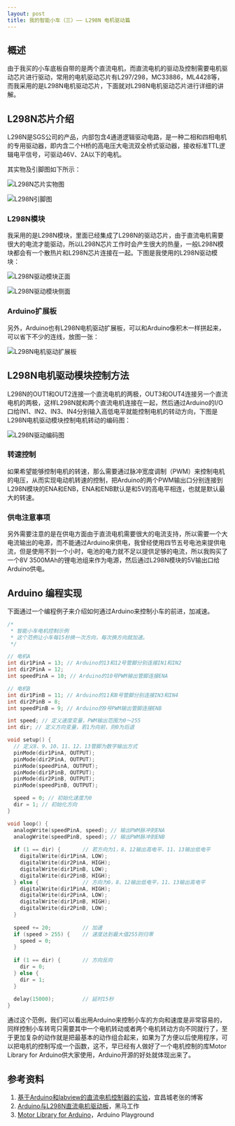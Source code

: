 ```yaml
---
layout: post
title: 我的智能小车（三）—— L298N 电机驱动篇
---
```


## 概述

由于我买的小车底板自带的是两个直流电机，而直流电机的驱动及控制需要电机驱动芯片进行驱动，常用的电机驱动芯片有L297/298，MC33886，ML4428等，而我采用的是L298N电机驱动芯片，下面就对L298N电机驱动芯片进行详细的讲解。

## L298N芯片介绍

L298N是SGS公司的产品，内部包含4通道逻辑驱动电路，是一种二相和四相电机的专用驱动器，即内含二个H桥的高电压大电流双全桥式驱动器，接收标准TTL逻辑电平信号，可驱动46V、2A以下的电机。

其实物及引脚图如下所示：

![L298N芯片实物图](https://f002.backblazeb2.com/file/as-cdn/blog/L298N.jpg)

![L298N引脚图](https://f002.backblazeb2.com/file/as-cdn/blog/L298N%E5%BC%95%E8%84%9A%E5%9B%BE.jpg)

### L298N模块

我采用的是L298N模块，里面已经集成了L298N的驱动芯片，由于直流电机需要很大的电流才能驱动，所以L298N芯片工作时会产生很大的热量，一般L298N模块都会有一个散热片和L298N芯片连接在一起。下图是我使用的L298N驱动模块：

![L298N驱动模块正面](https://f002.backblazeb2.com/file/as-cdn/blog/L298N%E5%8F%8C%E7%94%B5%E6%9C%BA%E9%A9%B1%E5%8A%A8%E6%A8%A1%E5%9D%97.jpg)

![L298N驱动模块侧面](https://f002.backblazeb2.com/file/as-cdn/blog/L298N%E6%A8%A1%E5%9D%97.jpg)

### Arduino扩展板

另外，Arduino也有L298N电机驱动扩展板，可以和Arduino像积木一样拼起来，可以省下不少的连线，放图一张：

![L298N电机驱动扩展板](https://f002.backblazeb2.com/file/as-cdn/blog/L298N%E7%94%B5%E6%9C%BA%E9%A9%B1%E5%8A%A8%E6%89%A9%E5%B1%95%E6%9D%BF.jpg)

## L298N电机驱动模块控制方法

L298N的OUT1和OUT2连接一个直流电机的两极，OUT3和OUT4连接另一个直流电机的两极，这样L298N就和两个直流电机连接在一起，然后通过Arduino的I/O口给IN1、IN2、IN3、IN4分别输入高低电平就能控制电机的转动方向，下图是L298N电机驱动模块控制电机转动的编码图：

![L298N驱动编码图](https://f002.backblazeb2.com/file/as-cdn/blog/L298N%E9%A9%B1%E5%8A%A8%E7%BC%96%E7%A0%81%E5%9B%BE.jpg)

### 转速控制

如果希望能够控制电机的转速，那么需要通过脉冲宽度调制（PWM）来控制电机的电压，从而实现电动机转速的控制，把Arduino的两个PWM输出口分别连接到L298N模块的ENA和ENB，ENA和ENB默认是和5V的高电平相连，也就是默认最大的转速。

### 供电注意事项

另外需要注意的是在供电方面由于直流电机需要很大的电流支持，所以需要一个大电流输出的电源，而不能通过Arduino来供电，我曾经使用四节五号电池来提供电流，但是使用不到一个小时，电池的电力就不足以提供足够的电流，所以我购买了一个8V 3500MAh的锂电池组来作为电源，然后通过L298N模块的5V输出口给Arduino供电。

## Arduino 编程实现

下面通过一个编程例子来介绍如何通过Arduino来控制小车的前进，加减速。

```c
/*
 * 智能小车电机控制示例
 * 这个范例让小车每15秒换一次方向，每次换方向就加速。
 */

// 电机A
int dir1PinA = 13; // Arduino的13和12号管脚分别连接IN1和IN2
int dir2PinA = 12;
int speedPinA = 10; // Arduino的10号PWM输出管脚连接ENA

// 电机B
int dir1PinB = 11; // Arduino的11和8号管脚分别连接IN3和IN4
int dir2PinB = 8;
int speedPinB = 9; // Arduino的9号PWM输出管脚连接ENB

int speed; // 定义速度变量，PWM输出范围为0～255
int dir; // 定义方向变量，若1为向前，则0为后退

void setup() {
  // 定义8、9、10、11、12、13管脚为数字输出方式
  pinMode(dir1PinA, OUTPUT);
  pinMode(dir2PinA, OUTPUT);
  pinMode(speedPinA, OUTPUT);
  pinMode(dir1PinB, OUTPUT);
  pinMode(dir2PinB, OUTPUT);
  pinMode(speedPinB, OUTPUT);

  speed = 0; // 初始化速度为0
  dir = 1; // 初始化方向
}

void loop() {
  analogWrite(speedPinA, speed); // 输出PWM脉冲到ENA
  analogWrite(speedPinB, speed); // 输出PWM脉冲到ENB
  
  if (1 == dir) {       // 若方向为1，8、12输出高电平，11、13输出低电平
    digitalWrite(dir1PinA, LOW);
    digitalWrite(dir2PinA, HIGH);
    digitalWrite(dir1PinB, LOW);
    digitalWrite(dir2PinB, HIGH);
  } else {              // 方向为0，8、12输出低电平，11、13输出高电平
    digitalWrite(dir1PinA, HIGH);
    digitalWrite(dir2PinA, LOW);
    digitalWrite(dir1PinB, HIGH);
    digitalWrite(dir2PinB, LOW);
  }
  
  speed += 20;          // 加速
  if (speed > 255) {    // 速度达到最大值255则归零
    speed = 0;          
  }
  
  if (1 == dir) {       // 方向反向
    dir = 0;
  } else {
    dir = 1;
  }
  
  delay(15000);         // 延时15秒
}
```

通过这个范例，我们可以看出用Arduino来控制小车的方向和速度是非常容易的，同样控制小车转弯只需要其中一个电机转动或者两个电机转动方向不同就行了，至于更加复杂的动作就是把最基本的动作组合起来，如果为了方便以后使用程序，可以把电机的控制写成一个函数，这不，早已经有人做好了一个电机控制的库Motor Library for Arduino供大家使用，Arduino开源的好处就体现出来了。

## 参考资料

1. [基于Arduino和labview的直流电机控制器的实验](http://www.eefocus.com/zhang700309/blog/2012-02/233951_d6fd7.html)，宜昌城老张的博客
2. [Arduino与L298N直流电机驱动板](http://blog.163.com/hmfile@126/blog/static/16868626920115741935430/)，黑马工作
3. [Motor Library for Arduino](http://www.arduino.cc/playground/Code/Motor#CurrentVersion)，Arduino Playground
